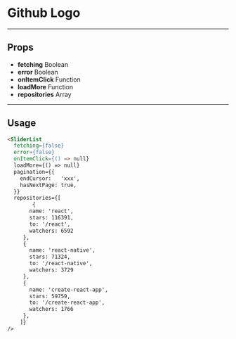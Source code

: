 # Github Logo

----
## Props

* **fetching**             Boolean
* **error**                Boolean
* **onItemClick**          Function
* **loadMore**          Function
* **repositories**         Array


----
## Usage

```html
<SliderList
  fetching={false}
  error={false}
  onItemClick={() => null}
  loadMore={() => null}
  pagination={{
    endCursor:   'xxx',
    hasNextPage: true,
  }}
  repositories={[
        {
       name: 'react',
       stars: 116391,
       to: '/react',
       watchers: 6592
     },
     {
       name: 'react-native',
       stars: 71324,
       to: '/react-native',
       watchers: 3729
     },
     {
       name: 'create-react-app',
       stars: 59759,
       to: '/create-react-app',
       watchers: 1766
     },
    ]}
/>
```
